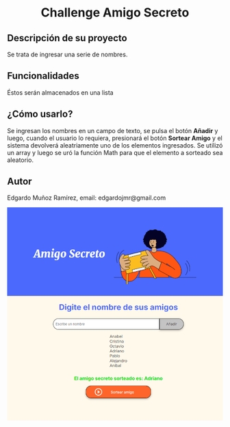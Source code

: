 <h1 align="center">Challenge Amigo Secreto</h1>
<h2>Descripción de su proyecto</h2>
Se trata de ingresar una serie de nombres.
<h2>Funcionalidades</h2>
Éstos serán almacenados en una lista
<h2>¿Cómo usarlo?</h2>
 Se ingresan los nombres en un campo de texto, se pulsa el botón <strong>Añadir</strong> y luego, cuando el usuario lo requiera, presionará el botón <strong>Sortear Amigo</strong> y el sistema devolverá aleatriamente uno de los elementos ingresados.
Se utilizó un array y luego se uró la función Math para que el elemento a sorteado sea aleatorio.
<h2>Autor</h2>
Edgardo Muñoz Ramírez, email: edgardojmr@gmail.com
<p align="left">
   <img src="/img/ejemplo.png">
   </p>

